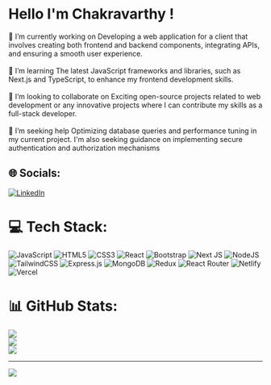 #                                                                          Hello I'm Chakravarthy !
🔭 I’m currently working on Developing a web application for a client that involves creating both frontend and backend components, integrating APIs, and ensuring a smooth user experience.<br><br>🌱 I’m learning The latest JavaScript frameworks and libraries, such as Next.js and TypeScript, to enhance my frontend development skills.<br><br>👯 I’m looking to collaborate on Exciting open-source projects related to web development or any innovative projects where I can contribute my skills as a full-stack developer.<br><br>🤝 I’m seeking help Optimizing database queries and performance tuning in my current project. I'm also seeking guidance on implementing secure authentication and authorization mechanisms


## 🌐 Socials:
[![LinkedIn](https://img.shields.io/badge/LinkedIn-%230077B5.svg?logo=linkedin&logoColor=white)](https://linkedin.com/in/https://www.linkedin.com/in/chakravarthy-e-732569248/) 

# 💻 Tech Stack:
![JavaScript](https://img.shields.io/badge/javascript-%23323330.svg?style=for-the-badge&logo=javascript&logoColor=%23F7DF1E) ![HTML5](https://img.shields.io/badge/html5-%23E34F26.svg?style=for-the-badge&logo=html5&logoColor=white) ![CSS3](https://img.shields.io/badge/css3-%231572B6.svg?style=for-the-badge&logo=css3&logoColor=white) ![React](https://img.shields.io/badge/react-%2320232a.svg?style=for-the-badge&logo=react&logoColor=%2361DAFB) ![Bootstrap](https://img.shields.io/badge/bootstrap-%23563D7C.svg?style=for-the-badge&logo=bootstrap&logoColor=white) ![Next JS](https://img.shields.io/badge/Next-black?style=for-the-badge&logo=next.js&logoColor=white) ![NodeJS](https://img.shields.io/badge/node.js-6DA55F?style=for-the-badge&logo=node.js&logoColor=white) ![TailwindCSS](https://img.shields.io/badge/tailwindcss-%2338B2AC.svg?style=for-the-badge&logo=tailwind-css&logoColor=white) ![Express.js](https://img.shields.io/badge/express.js-%23404d59.svg?style=for-the-badge&logo=express&logoColor=%2361DAFB) ![MongoDB](https://img.shields.io/badge/MongoDB-%234ea94b.svg?style=for-the-badge&logo=mongodb&logoColor=white) ![Redux](https://img.shields.io/badge/redux-%23593d88.svg?style=for-the-badge&logo=redux&logoColor=white) ![React Router](https://img.shields.io/badge/React_Router-CA4245?style=for-the-badge&logo=react-router&logoColor=white) ![Netlify](https://img.shields.io/badge/netlify-%23000000.svg?style=for-the-badge&logo=netlify&logoColor=#00C7B7) ![Vercel](https://img.shields.io/badge/vercel-%23000000.svg?style=for-the-badge&logo=vercel&logoColor=white)
# 📊 GitHub Stats:
![](https://github-readme-stats.vercel.app/api?username=chakravarthy-e&theme=radical&hide_border=false&include_all_commits=false&count_private=false)<br/>
![](https://github-readme-streak-stats.herokuapp.com/?user=chakravarthy-e&theme=radical&hide_border=false)<br/>
![](https://github-readme-stats.vercel.app/api/top-langs/?username=chakravarthy-e&theme=radical&hide_border=false&include_all_commits=false&count_private=false&layout=compact)

---
[![](https://visitcount.itsvg.in/api?id=chakravarthy-e&icon=0&color=0)](https://visitcount.itsvg.in)

<!-- Proudly created with GPRM ( https://gprm.itsvg.in ) -->
